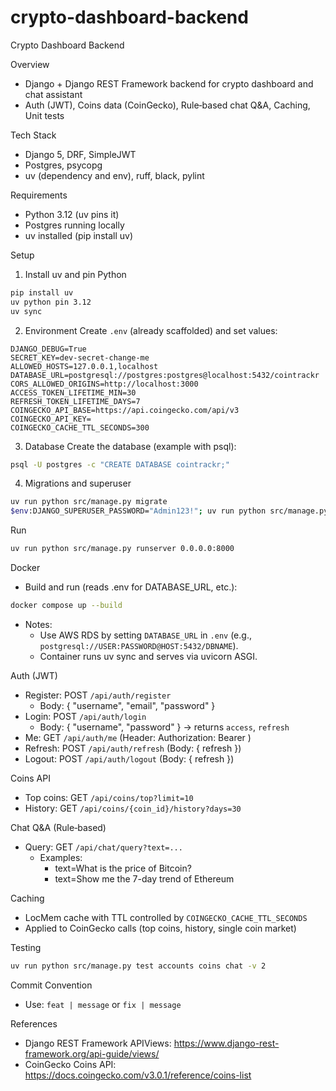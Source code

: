 # crypto-dashboard-backend
Crypto Dashboard Backend

Overview
- Django + Django REST Framework backend for crypto dashboard and chat assistant
- Auth (JWT), Coins data (CoinGecko), Rule‑based chat Q&A, Caching, Unit tests

Tech Stack
- Django 5, DRF, SimpleJWT
- Postgres, psycopg
- uv (dependency and env), ruff, black, pylint

Requirements
- Python 3.12 (uv pins it)
- Postgres running locally
- uv installed (pip install uv)

Setup
1) Install uv and pin Python
```bash
pip install uv
uv python pin 3.12
uv sync
```

2) Environment
Create `.env` (already scaffolded) and set values:
```dotenv
DJANGO_DEBUG=True
SECRET_KEY=dev-secret-change-me
ALLOWED_HOSTS=127.0.0.1,localhost
DATABASE_URL=postgresql://postgres:postgres@localhost:5432/cointrackr
CORS_ALLOWED_ORIGINS=http://localhost:3000
ACCESS_TOKEN_LIFETIME_MIN=30
REFRESH_TOKEN_LIFETIME_DAYS=7
COINGECKO_API_BASE=https://api.coingecko.com/api/v3
COINGECKO_API_KEY=
COINGECKO_CACHE_TTL_SECONDS=300
```

3) Database
Create the database (example with psql):
```bash
psql -U postgres -c "CREATE DATABASE cointrackr;"
```

4) Migrations and superuser
```bash
uv run python src/manage.py migrate
$env:DJANGO_SUPERUSER_PASSWORD="Admin123!"; uv run python src/manage.py createsuperuser --noinput --username admin --email admin@example.com
```

Run
```bash
uv run python src/manage.py runserver 0.0.0.0:8000
```

Docker
- Build and run (reads .env for DATABASE_URL, etc.):
```bash
docker compose up --build
```
- Notes:
  - Use AWS RDS by setting `DATABASE_URL` in `.env` (e.g., `postgresql://USER:PASSWORD@HOST:5432/DBNAME`).
  - Container runs uv sync and serves via uvicorn ASGI.

Auth (JWT)
- Register: POST `/api/auth/register`
  - Body: { "username", "email", "password" }
- Login: POST `/api/auth/login`
  - Body: { "username", "password" } → returns `access`, `refresh`
- Me: GET `/api/auth/me` (Header: Authorization: Bearer <access>)
- Refresh: POST `/api/auth/refresh` (Body: { refresh })
- Logout: POST `/api/auth/logout` (Body: { refresh })

Coins API
- Top coins: GET `/api/coins/top?limit=10`
- History: GET `/api/coins/{coin_id}/history?days=30`

Chat Q&A (Rule‑based)
- Query: GET `/api/chat/query?text=...`
  - Examples:
    - text=What is the price of Bitcoin?
    - text=Show me the 7-day trend of Ethereum

Caching
- LocMem cache with TTL controlled by `COINGECKO_CACHE_TTL_SECONDS`
- Applied to CoinGecko calls (top coins, history, single coin market)

Testing
```bash
uv run python src/manage.py test accounts coins chat -v 2
```

Commit Convention
- Use: `feat | message` or `fix | message`

References
- Django REST Framework APIViews: https://www.django-rest-framework.org/api-guide/views/
- CoinGecko Coins API: https://docs.coingecko.com/v3.0.1/reference/coins-list